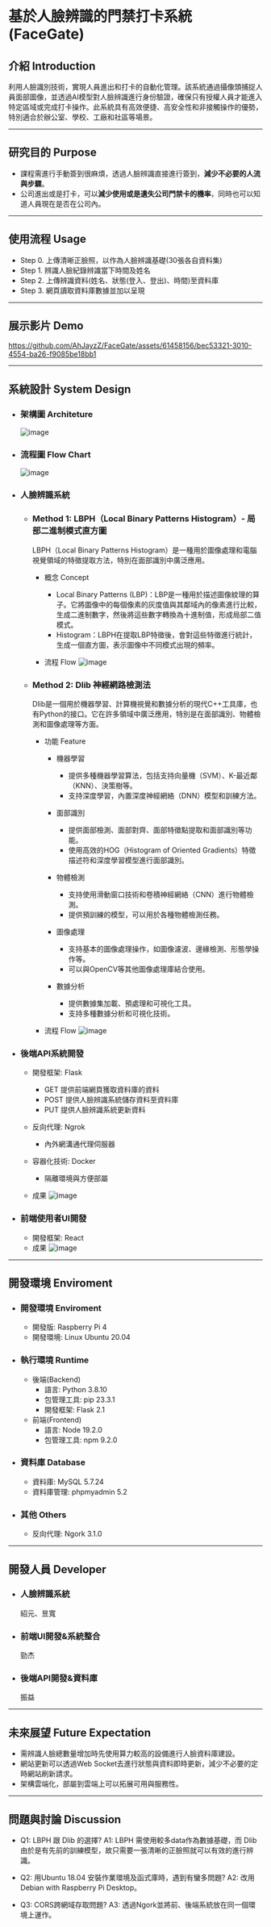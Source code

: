 # 基於人臉辨識的門禁打卡系統 (FaceGate)

## 介紹 Introduction
利用人臉識別技術，實現人員進出和打卡的自動化管理。該系統通過攝像頭捕捉人員面部圖像，並透過AI模型對人臉辨識進行身份驗證，確保只有授權人員才能進入特定區域或完成打卡操作。此系統具有高效便捷、高安全性和非接觸操作的優勢，特別適合於辦公室、學校、工廠和社區等場景。

---
## 研究目的 Purpose
- 課程需進行手動簽到很麻煩，透過人臉辨識直接進行簽到，**減少不必要的人流與步驟**。
- 公司進出或是打卡，可以**減少使用或是遺失公司門禁卡的機率**，同時也可以知道人員現在是否在公司內。

---
## 使用流程 Usage
- Step 0. 上傳清晰正臉照，以作為人臉辨識基礎(30張各自資料集)
- Step 1. 辨識人臉紀錄辨識當下時間及姓名
- Step 2. 上傳辨識資料(姓名、狀態(登入、登出)、時間)至資料庫
- Step 3. 網頁讀取資料庫數據並加以呈現

---
## 展示影片 Demo
https://github.com/AhJayzZ/FaceGate/assets/61458156/bec53321-3010-4554-ba26-f9085be18bb1

---
## 系統設計 System Design
- ### 架構圖 Architeture
    ![image](https://hackmd.io/_uploads/BJgXwthmC.png)
- ### 流程圖 Flow Chart
    ![image](https://hackmd.io/_uploads/H1DjuK3mA.png)

- ### 人臉辨識系統
    - ### Method 1: LBPH（Local Binary Patterns Histogram）- 局部二進制模式直方圖
        LBPH（Local Binary Patterns Histogram）是一種用於圖像處理和電腦視覺領域的特徵提取方法，特別在面部識別中廣泛應用。

        - 概念 Concept
            - Local Binary Patterns (LBP)：LBP是一種用於描述圖像紋理的算子。它將圖像中的每個像素的灰度值與其鄰域內的像素進行比較，生成二進制數字，然後將這些數字轉換為十進制值，形成局部二值模式。
            - Histogram：LBPH在提取LBP特徵後，會對這些特徵進行統計，生成一個直方圖，表示圖像中不同模式出現的頻率。

        - 流程 Flow
            ![image](https://hackmd.io/_uploads/S1saoYhXC.png)


    - ### Method 2: Dlib 神經網路檢測法
        Dlib是一個用於機器學習、計算機視覺和數據分析的現代C++工具庫，也有Python的接口。它在許多領域中廣泛應用，特別是在面部識別、物體檢測和圖像處理等方面。
        - 功能 Feature
            - 機器學習
                - 提供多種機器學習算法，包括支持向量機（SVM）、K-最近鄰（KNN）、決策樹等。
                - 支持深度學習，內置深度神經網絡（DNN）模型和訓練方法。

            - 面部識別
                - 提供面部檢測、面部對齊、面部特徵點提取和面部識別等功能。
                - 使用高效的HOG（Histogram of Oriented Gradients）特徵描述符和深度學習模型進行面部識別。

            - 物體檢測
                - 支持使用滑動窗口技術和卷積神經網絡（CNN）進行物體檢測。
                - 提供預訓練的模型，可以用於各種物體檢測任務。

            - 圖像處理
                - 支持基本的圖像處理操作，如圖像濾波、邊緣檢測、形態學操作等。
                - 可以與OpenCV等其他圖像處理庫結合使用。

            - 數據分析
                - 提供數據集加載、預處理和可視化工具。
                - 支持多種數據分析和可視化技術。

        - 流程 Flow
            ![image](https://hackmd.io/_uploads/S1j5oF27A.png)

    
- ### 後端API系統開發
    - 開發框架: Flask
        - GET  提供前端網頁獲取資料庫的資料
        - POST 提供人臉辨識系統儲存資料至資料庫
        - PUT  提供人臉辨識系統更新資料
    - 反向代理: Ngrok
        - 內外網溝通代理伺服器
    - 容器化技術: Docker
        - 隔離環境與方便部屬

    - 成果
    ![image](https://hackmd.io/_uploads/H1m9FYhmA.png)

- ### 前端使用者UI開發
    - 開發框架: React
    - 成果
    ![image](https://hackmd.io/_uploads/Bkc-qFnQA.png)

---
## 開發環境 Enviroment
- ### 開發環境 Enviroment
    - 開發版: Raspberry Pi 4
    - 開發環境: Linux Ubuntu 20.04
    
- ### 執行環境 Runtime
    - 後端(Backend)
        - 語言: Python 3.8.10
        - 包管理工具: pip 23.3.1
        - 開發框架: Flask 2.1
    - 前端(Frontend)
        - 語言: Node 19.2.0
        - 包管理工具: npm 9.2.0

- ### 資料庫 Database
    - 資料庫: MySQL 5.7.24
    - 資料庫管理: phpmyadmin 5.2
    
- ### 其他 Others
    - 反向代理: Ngork 3.1.0

---
## 開發人員 Developer
- ### 人臉辨識系統
    紹元、昱寬
- ### 前端UI開發&系統整合 
    勁杰
- ### 後端API開發&資料庫 
    振益
    
---
## 未來展望 Future Expectation
- 需辨識人臉總數量增加時先使用算力較高的設備進行人臉資料庫建設。
- 網站更新可以透過Web Socket去進行狀態與資料即時更新，減少不必要的定時網站刷新請求。
- 架構雲端化，部屬到雲端上可以拓展可用與服務性。

---
## 問題與討論 Discussion
- Q1: LBPH 跟 Dlib 的選擇?
    A1: LBPH 需使用較多data作為數據基礎，而 Dlib 由於是有先前的訓練模型，故只需要一張清晰的正臉照就可以有效的進行辨識。

- Q2: 用Ubuntu 18.04 安裝作業環境及函式庫時，遇到有蠻多問題?
    A2: 改用Debian with Raspberry Pi Desktop。

- Q3: CORS跨網域存取問題?
    A3: 透過Ngork並將前、後端系統放在同一個環境上運作。

